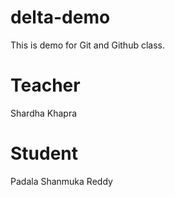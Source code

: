 # delta-demo
This is demo for Git and Github class.

# Teacher
Shardha Khapra

# Student
Padala Shanmuka Reddy 
